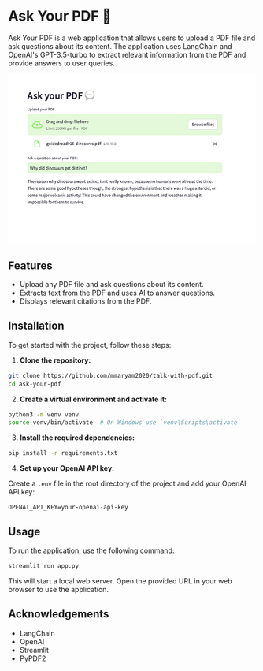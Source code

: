 
# Ask Your PDF 💬

Ask Your PDF is a web application that allows users to upload a PDF file and ask questions about its content. The application uses LangChain and OpenAI's GPT-3.5-turbo to extract relevant information from the PDF and provide answers to user queries.

![Ask Your PDF](./sample/ask-dinasours-pdf.png)

## Features

- Upload any PDF file and ask questions about its content.
- Extracts text from the PDF and uses AI to answer questions.
- Displays relevant citations from the PDF.

## Installation

To get started with the project, follow these steps:

1. **Clone the repository:**

```sh
git clone https://github.com/mmaryam2020/talk-with-pdf.git
cd ask-your-pdf
```

2. **Create a virtual environment and activate it:**

```sh
python3 -m venv venv
source venv/bin/activate  # On Windows use `venv\Scripts\activate`
```

3. **Install the required dependencies:**

```sh
pip install -r requirements.txt
```

4. **Set up your OpenAI API key:**

Create a `.env` file in the root directory of the project and add your OpenAI API key:

```plaintext
OPENAI_API_KEY=your-openai-api-key
```

## Usage

To run the application, use the following command:

```sh
streamlit run app.py
```

This will start a local web server. Open the provided URL in your web browser to use the application.


## Acknowledgements

- LangChain
- OpenAI
- Streamlit
- PyPDF2
